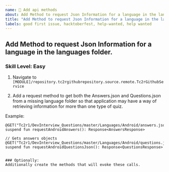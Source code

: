 ```yaml
---
name: 🚀 Add api methods
about: Add Method to request Json Information for a language in the languages folder. 
title: "Add Method to request Json Information for a language in the languages folder."
labels: good first issue, hacktoberfest, help-wanted, help wanted
---
```


## Add Method to request Json Information for a language in the languages folder. 
### Skill Level: Easy

1) Navigate to `[MODULE]/repository.tc2rgithubrepository.source.remote.Tc2rGithubService`

2) Add a request method to get both the Answers.json and Questions.json from a missing language folder so that application may have a way of retrieving information for more than one type of quiz.  

Example: 

    @GET("Tc2r1/DevInterview_Questions/master/Languages/Android/answers.json")
    suspend fun requestAndroidAnswers(): Response<AnswersResponse>

    // Gets answers objects
    @GET("Tc2r1/DevInterview_Questions/master/Languages/Android/questions.json")
    suspend fun requestAndroidQuestionsJson(): Response<QuestionsResponse>
    

    ### Optionally: 
    Additionally create the methods that will evoke these calls. 
